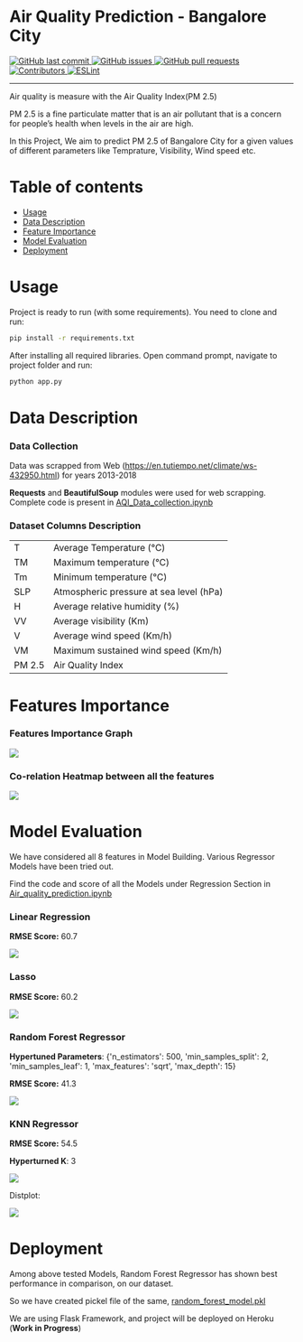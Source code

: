 # Air Quality Prediction - Bangalore City
<a href="https://github.com/ravikant436/Air-Quality-prediction/commits/master" target="_blank">
  <img src="https://img.shields.io/github/last-commit/ravikant436/Air-Quality-prediction?style=flat-square" alt="GitHub last commit">
</a>

<a href="https://github.com/ravikant436/Air-Quality-prediction/issues" target="_blank">
  <img src="https://img.shields.io/github/issues/ravikant436/Air-Quality-prediction?style=flat-square&color=red" alt="GitHub issues">
</a>

<a href="https://github.com/ravikant436/Air-Quality-prediction/pulls" target="_blank">
  <img src="https://img.shields.io/github/issues-pr/ravikant436/Air-Quality-prediction?style=flat-square&color=blue" alt="GitHub pull requests">
</a>

<a href="https://github.com/ravikant436/Air-Quality-prediction#contribute" target="_blank">
  <img alt="Contributors" src="https://img.shields.io/badge/all_contributors-1-orange.svg?style=flat-square">
</a>

<a href="https://standardjs.com" target="_blank">
  <img alt="ESLint" src="https://img.shields.io/badge/code_style-standard-brightgreen.svg?style=flat-square">
</a>
<hr>

Air quality is measure with the Air Quality Index(PM 2.5)

PM 2.5 is a fine particulate matter that is an air pollutant that is a concern for people’s health when levels in the air are high.

In this Project, We aim to predict PM 2.5 of Bangalore City for a given values of different parameters like Temprature, Visibility, Wind speed etc.

# Table of contents

- [Usage](#usage)
- [Data Description](#Data-Description)
- [Feature Importance](#Features-Importance)
- [Model Evaluation](#Model-Evaluation)
- [Deployment](#Deployment)

# Usage

Project is ready to run (with some requirements). You need to clone and run:
```sh
pip install -r requirements.txt
```

After installing all required libraries. Open command prompt, navigate to project folder and run:
```sh
python app.py
```

# Data Description

### Data Collection
Data was scrapped from Web (https://en.tutiempo.net/climate/ws-432950.html) for years 2013-2018

**Requests** and **BeautifulSoup** modules were used for web scrapping. Complete code is present in <a href="https://github.com/ravikant436/Air-Quality-prediction/blob/main/AQI_Data_collection.ipynb">AQI_Data_collection.ipynb</a> 

### Dataset Columns Description

<table>
  <tr><td>T</td><td>Average Temperature (°C)</td></tr>
  <tr><td>TM</td><td>Maximum temperature (°C)</td></tr>
  <tr><td>Tm</td><td>Minimum temperature (°C)</td></tr>
  <tr><td>SLP</td><td>Atmospheric pressure at sea level (hPa)</td></tr>
  <tr><td>H</td><td>Average relative humidity (%)</td></tr>
  <tr><td>VV</td><td>Average visibility (Km)</td></tr>
  <tr><td>V</td><td>Average wind speed (Km/h)</td></tr>
  <tr><td>VM</td><td>Maximum sustained wind speed (Km/h)</td></tr>
  <tr><td>PM 2.5</td><td>Air Quality Index</td></tr>
</table>

# Features Importance

### Features Importance Graph

<img src="https://github.com/ravikant436/Air-Quality-prediction/blob/main/images/feature-importance.png"/>

### Co-relation Heatmap between all the features

<img src="https://github.com/ravikant436/Air-Quality-prediction/blob/main/images/corr-graph-aqi.png"/>

# Model Evaluation

We have considered all 8 features in Model Building. Various Regressor Models have been tried out. 

Find the code and score of all the Models under Regression Section in <a href="https://github.com/ravikant436/Air-Quality-prediction/blob/main/Air_quality_prediction.ipynb">Air_quality_prediction.ipynb</a>

### Linear Regression
**RMSE Score:** 60.7

<img src="https://github.com/ravikant436/Air-Quality-prediction/blob/main/images/linear_regression.png" />

### Lasso 
**RMSE Score:** 60.2

<img src="https://github.com/ravikant436/Air-Quality-prediction/blob/main/images/lasso.png" />

### Random Forest Regressor
**Hypertuned Parameters**: {'n_estimators': 500, 'min_samples_split': 2, 'min_samples_leaf': 1, 'max_features': 'sqrt', 'max_depth': 15}

**RMSE Score:** 41.3

<img src="https://github.com/ravikant436/Air-Quality-prediction/blob/main/images/random_forest.png" />

### KNN Regressor
**RMSE Score:** 54.5

**Hyperturned K**: 3

<img src="https://github.com/ravikant436/Air-Quality-prediction/blob/main/images/knn-tuning.png" />

Distplot:

<img src="https://github.com/ravikant436/Air-Quality-prediction/blob/main/images/knn.png" />

# Deployment

Among above tested Models, Random Forest Regressor has shown best performance in comparison, on our dataset. 

So we have created pickel file of the same, <a href="https://github.com/ravikant436/Air-Quality-prediction/blob/main/random_forest_model.pkl">random_forest_model.pkl</a>

We are using Flask Framework, and project will be deployed on Heroku (**Work in Progress**)
